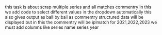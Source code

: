 this task is about scrap multiple series and all matches commentry
in this we add code to select different values in the dropdown automatically
this also gives output as ball by ball as commentry 
structured data will be displayed
but in this the commentry will be iplmatch for 2021,2022,2023
we must add columns like series name series year
